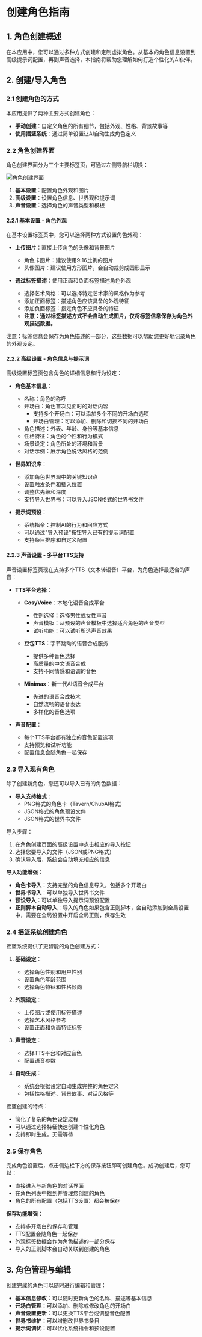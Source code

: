 # 创建角色指南

## 1. 角色创建概述

在本应用中，您可以通过多种方式创建和定制虚拟角色。从基本的角色信息设置到高级提示词配置，再到声音选择，本指南将帮助您理解如何打造个性化的AI伙伴。

## 2. 创建/导入角色

### 2.1 创建角色的方式

本应用提供了两种主要方式创建角色：

- **手动创建**：自定义角色的所有细节，包括外观、性格、背景故事等
- **使用摇篮系统**：通过简单设置让AI自动生成角色定义

### 2.2 角色创建界面

角色创建界面分为三个主要标签页，可通过左侧导航栏切换：

![角色创建界面](../assets/docs/character_creation_ui.png)

1. **基本设置**：配置角色外观和图片
2. **高级设置**：设置角色信息、世界观和提示词
3. **声音设置**：选择角色的声音类型和模板

#### 2.2.1 基本设置 - 角色外观

在基本设置标签页中，您可以选择两种方式设置角色外观：

- **上传图片**：直接上传角色的头像和背景图片
  - 角色卡图片：建议使用9:16比例的图片
  - 头像图片：建议使用方形图片，会自动裁剪成圆形显示

- **通过标签描述**：使用正面和负面标签描述角色外观
  - 选择艺术风格：可以选择特定艺术家的风格作为参考
  - 添加正面标签：描述角色应该具备的外观特征
  - 添加负面标签：指定角色不应具备的特征
  - **注意：通过标签描述方式不会自动生成图片，仅将标签信息保存为角色外观描述数据。**

注意：标签信息会保存为角色描述的一部分，这些数据可以帮助您更好地记录角色的外观设定。

#### 2.2.2 高级设置 - 角色信息与提示词

高级设置标签页包含角色的详细信息和行为设定：

- **角色基本信息**：
  - 名称：角色的称呼
  - 开场白：角色首次见面时的对话内容
    - 支持多个开场白：可以添加多个不同的开场白选项
    - 开场白管理：可以添加、删除和切换不同的开场白
  - 角色描述：外表、年龄、身份等基本信息
  - 性格特征：角色的个性和行为模式
  - 场景设定：角色所处的环境和背景
  - 对话示例：展示角色说话风格的范例

- **世界知识库**：
  - 添加角色世界观中的关键知识点
  - 设置触发条件和插入位置
  - 调整优先级和深度
  - 支持导入世界书：可以导入JSON格式的世界书文件

- **提示词预设**：
  - 系统指令：控制AI的行为和回应方式
  - 可以通过"导入预设"按钮导入已有的提示词配置
  - 支持条目排序和自定义配置

#### 2.2.3 声音设置 - 多平台TTS支持

声音设置标签页现在支持多个TTS（文本转语音）平台，为角色选择最适合的声音：

- **TTS平台选择**：
  - **CosyVoice**：本地化语音合成平台
    - 性别选择：选择男性或女性声音
    - 声音模板：从预设的声音模板中选择适合角色的声音类型
    - 试听功能：可以试听所选声音效果
  
  - **豆包TTS**：字节跳动的语音合成服务
    - 提供多种音色选择
    - 高质量的中文语音合成
    - 支持不同情感和语调的音色
  
  - **Minimax**：新一代AI语音合成平台
    - 先进的语音合成技术
    - 自然流畅的语音表达
    - 多样化的音色选项

- **声音配置**：
  - 每个TTS平台都有独立的音色配置选项
  - 支持预览和试听功能
  - 配置信息会随角色一起保存

### 2.3 导入现有角色

除了创建新角色，您还可以导入已有的角色数据：

- **导入支持格式**：
  - PNG格式的角色卡（Tavern/ChubAI格式）
  - JSON格式的角色预设文件
  - JSON格式的世界书文件

导入步骤：
1. 在角色创建页面的高级设置中点击相应的导入按钮
2. 选择您要导入的文件（JSON或PNG格式）
3. 确认导入后，系统会自动填充相应的信息

**导入功能增强**：
- **角色卡导入**：支持完整的角色信息导入，包括多个开场白
- **世界书导入**：可以单独导入世界书文件
- **预设导入**：可以单独导入提示词预设配置
- **正则脚本自动导入**：导入的角色如果包含正则脚本，会自动添加到全局设置中，需要在全局设置中开启全局正则，保存生效

### 2.4 摇篮系统创建角色

摇篮系统提供了更智能的角色创建方式：

1. **基础设定**：
   - 选择角色性别和用户性别
   - 设置角色年龄范围
   - 选择角色特征和性格倾向

2. **外观设定**：
   - 上传图片或使用标签描述
   - 选择艺术风格参考
   - 设置正面和负面特征标签

3. **声音设定**：
   - 选择TTS平台和对应音色
   - 配置语音参数

4. **自动生成**：
   - 系统会根据设定自动生成完整的角色定义
   - 包括性格描述、背景故事、对话风格等

摇篮创建的特点：
- 简化了复杂的角色设定过程
- 可以通过选择特征快速创建个性化角色
- 支持即时生成，无需等待

### 2.5 保存角色

完成角色设置后，点击侧边栏下方的保存按钮即可创建角色。成功创建后，您可以：

- 直接进入与新角色的对话界面
- 在角色列表中找到并管理您创建的角色
- 角色的所有配置（包括TTS设置）都会被保存

**保存功能增强**：
- 支持多开场白的保存和管理
- TTS配置会随角色一起保存
- 外观标签数据会作为角色描述的一部分保存
- 导入的正则脚本会自动关联到创建的角色

## 3. 角色管理与编辑

创建完成的角色可以随时进行编辑和管理：

- **基本信息修改**：可以随时更新角色的名称、描述等基本信息
- **开场白管理**：可以添加、删除或修改角色的开场白
- **声音设置更新**：可以更换TTS平台或调整音色配置
- **世界书维护**：可以增删改世界书条目
- **提示词调优**：可以优化系统指令和预设配置
